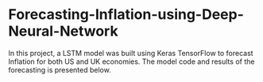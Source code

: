 # Forecasting-Inflation-using-Deep-Neural-Network
In this project, a LSTM model was built using Keras TensorFlow to forecast Inflation for both US and UK economies. The model code and results of the forecasting is presented below.
